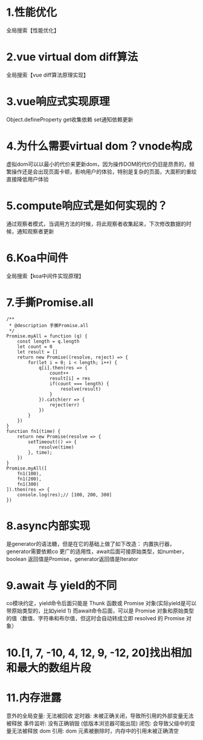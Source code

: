 # 1.性能优化
全局搜索【性能优化】
# 2.vue virtual dom diff算法
全局搜索【vue diff算法原理实现】

# 3.vue响应式实现原理
Object.defineProperty get收集依赖 set通知依赖更新

# 4.为什么需要virtual dom？vnode构成
虚拟dom可以以最小的代价来更新dom，因为操作DOM的代价仍旧是昂贵的，频繁操作还是会出现页面卡顿，影响用户的体验，特别是复杂的页面，大面积的重绘直接降低用户体验

# 5.compute响应式是如何实现的？
通过观察者模式，当调用方法的时候，将此观察者收集起来，下次修改数据的时候，通知观察者更新

# 6.Koa中间件
全局搜索【koa中间件实现原理】

# 7.手撕Promise.all
```
/**
 * @description 手撕Promise.all
 */
Promise.myAll = function (q) {
    const length = q.length
    let count = 0
    let result = []
    return new Promise((resolve, reject) => {
        for(let i = 0; i < length; i++) {
            q[i].then(res => {
                count++
                result[i] = res
                if(count === length) {
                    resolve(result)
                }
            }).catch(err => {
                reject(err)
            })
        }
    })
}
function fn1(time) {
    return new Promise(resolve => {
        setTimeout(() => {
            resolve(time)
        }, time);
    })
}
Promise.myAll([
    fn1(100),
    fn1(200),
    fn1(300)
]).then(res => {
    console.log(res);// [100, 200, 300]
})
```


# 8.async内部实现
是generator的语法糖，但是在它的基础上做了如下改造：
内置执行器，generator需要依赖co
更广的适用性，await后面可接原始类型，如number，boolean
返回值是Promise，generator返回值是Iterator

# 9.await 与 yield的不同
co模块约定，yield命令后面只能是 Thunk 函数或 Promise 对象(实际yield是可以带原始类型的，比如yield 1)
而await命令后面，可以是 Promise 对象和原始类型的值（数值、字符串和布尔值，但这时会自动转成立即 resolved 的 Promise 对象）

# 10.[1, 7, -10, 4, 12, 9, -12, 20]找出相加和最大的数组片段

# 11.内存泄露
意外的全局变量: 无法被回收
定时器: 未被正确关闭，导致所引用的外部变量无法被释放
事件监听: 没有正确销毁 (低版本浏览器可能出现)
闭包: 会导致父级中的变量无法被释放
dom 引用: dom 元素被删除时，内存中的引用未被正确清空